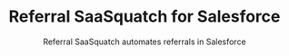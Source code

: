 ---
title: Referral SaaSquatch for Salesforce
integrationName: Salesforce
slug: salesforce
highlights: |
    Salesforce is the world's leading cloud CRM. Referral SaaSquatch for Salesforce is a managed package built on the Force.com that lets you track your referrals in Salesforce.
subtitle: Referral SaaSquatch automates referrals in Salesforce
keyFeatures:
 - Extends Salesforce with custom objects to track referrals and rewards
 - Native on the Force.com platform; works with Salesforce reports, triggers, validations, assignments, and approvals
 - Works with Salesforce Lightning and Salesforce One
 - Uses a native integration built by SaaSquatch directly on Salesforce 
 - Uses the Professional, Enterprise and Unlimited editions
moreInfo:
 - "[Salesforce Install Guide](/developer/salesforce)"
category: landingPage
template: intergrationLander.html
---